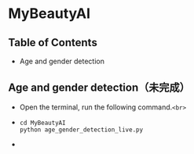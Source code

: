 # MyBeautyAI

## Table of Contents

- Age and gender detection

## Age and gender detection（未完成）

- Open the terminal, run the following command.`<br>`
- ```
  cd MyBeautyAI
  python age_gender_detection_live.py
  ```
-
